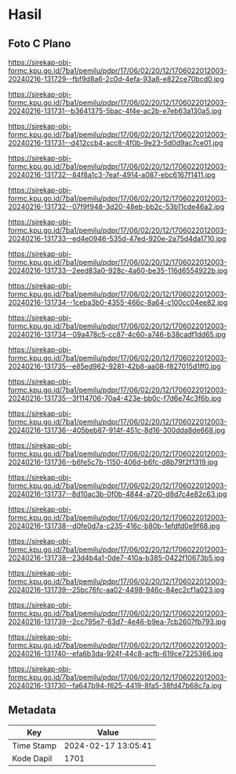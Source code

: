 # Hasil

## Foto C Plano

https://sirekap-obj-formc.kpu.go.id/7ba1/pemilu/pdpr/17/06/02/20/12/1706022012003-20240216-131729--fbf9d8a6-2c0d-4efa-93a8-e822ce70bcd0.jpg

https://sirekap-obj-formc.kpu.go.id/7ba1/pemilu/pdpr/17/06/02/20/12/1706022012003-20240216-131731--b3641375-5bac-4f4e-ac2b-e7eb63a130a5.jpg

https://sirekap-obj-formc.kpu.go.id/7ba1/pemilu/pdpr/17/06/02/20/12/1706022012003-20240216-131731--d412ccb4-acc8-4f0b-9e23-5d0d9ac7ce01.jpg

https://sirekap-obj-formc.kpu.go.id/7ba1/pemilu/pdpr/17/06/02/20/12/1706022012003-20240216-131732--84f8a1c3-7eaf-4914-a087-ebc6167f1411.jpg

https://sirekap-obj-formc.kpu.go.id/7ba1/pemilu/pdpr/17/06/02/20/12/1706022012003-20240216-131732--07f9f948-3d20-48eb-bb2c-53b11cde46a2.jpg

https://sirekap-obj-formc.kpu.go.id/7ba1/pemilu/pdpr/17/06/02/20/12/1706022012003-20240216-131733--ed4e0946-535d-47ed-920e-2a75d4da1710.jpg

https://sirekap-obj-formc.kpu.go.id/7ba1/pemilu/pdpr/17/06/02/20/12/1706022012003-20240216-131733--2eed83a0-928c-4a60-be35-116d6554922b.jpg

https://sirekap-obj-formc.kpu.go.id/7ba1/pemilu/pdpr/17/06/02/20/12/1706022012003-20240216-131734--1ceba3b0-4355-466c-8a64-c100cc04ee82.jpg

https://sirekap-obj-formc.kpu.go.id/7ba1/pemilu/pdpr/17/06/02/20/12/1706022012003-20240216-131734--09a478c5-cc87-4c60-a746-b38cadf1dd65.jpg

https://sirekap-obj-formc.kpu.go.id/7ba1/pemilu/pdpr/17/06/02/20/12/1706022012003-20240216-131735--e85ed962-9281-42b8-aa08-f827015d1ff0.jpg

https://sirekap-obj-formc.kpu.go.id/7ba1/pemilu/pdpr/17/06/02/20/12/1706022012003-20240216-131735--3f114706-70a4-423e-bb0c-f7d6e74c3f6b.jpg

https://sirekap-obj-formc.kpu.go.id/7ba1/pemilu/pdpr/17/06/02/20/12/1706022012003-20240216-131736--405beb87-914f-451c-8d16-300dda8de668.jpg

https://sirekap-obj-formc.kpu.go.id/7ba1/pemilu/pdpr/17/06/02/20/12/1706022012003-20240216-131736--b6fe5c7b-1150-406d-b6fc-d8b79f2f1319.jpg

https://sirekap-obj-formc.kpu.go.id/7ba1/pemilu/pdpr/17/06/02/20/12/1706022012003-20240216-131737--8d10ac3b-0f0b-4844-a720-d8d7c4e82c63.jpg

https://sirekap-obj-formc.kpu.go.id/7ba1/pemilu/pdpr/17/06/02/20/12/1706022012003-20240216-131738--d0fe0d7a-c235-416c-b80b-1efdfd0e9f68.jpg

https://sirekap-obj-formc.kpu.go.id/7ba1/pemilu/pdpr/17/06/02/20/12/1706022012003-20240216-131738--23d4b4a1-0de7-410a-b385-0422f10673b5.jpg

https://sirekap-obj-formc.kpu.go.id/7ba1/pemilu/pdpr/17/06/02/20/12/1706022012003-20240216-131739--25bc76fc-aa02-4498-946c-84ec2cf1a023.jpg

https://sirekap-obj-formc.kpu.go.id/7ba1/pemilu/pdpr/17/06/02/20/12/1706022012003-20240216-131739--2cc795e7-63d7-4e46-b9ea-7cb2607fb793.jpg

https://sirekap-obj-formc.kpu.go.id/7ba1/pemilu/pdpr/17/06/02/20/12/1706022012003-20240216-131740--efa6b3da-924f-44c8-acfb-619ce7225366.jpg

https://sirekap-obj-formc.kpu.go.id/7ba1/pemilu/pdpr/17/06/02/20/12/1706022012003-20240216-131730--fa647b94-f625-4419-8fa5-38fd47b68c7a.jpg


## Metadata

| Key        | Value               |
| ---------- | ------------------- |
| Time Stamp | 2024-02-17 13:05:41 |
| Kode Dapil | 1701                |



